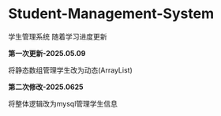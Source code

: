 # Student-Management-System
学生管理系统 随着学习进度更新

**第一次更新-2025.05.09**

将静态数组管理学生改为动态(ArrayList)

**第二次修改-2025.0625**

将整体逻辑改为mysql管理学生信息



